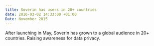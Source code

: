 ```yaml
---
title: Soverin has users in 20+ countries
date: 2016-03-02 14:33:00 +01:00
Date: November 2015
---
```


After launching in May, Soverin has grown to a global audience in 20+ countries. Raising awareness for data privacy.
